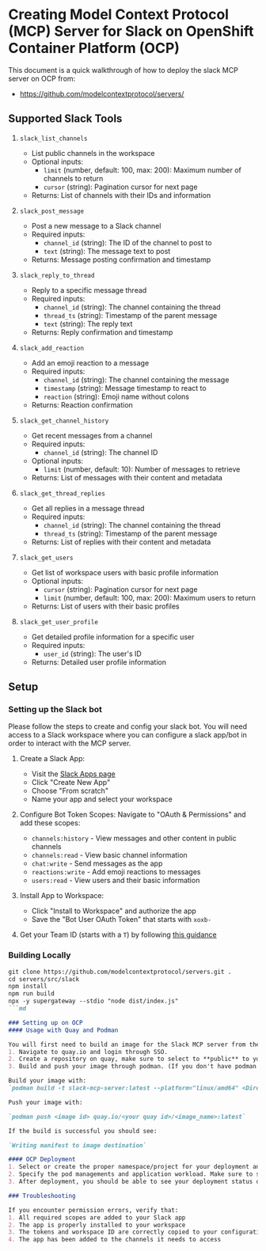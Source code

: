 # Creating Model Context Protocol (MCP) Server for Slack on OpenShift Container Platform (OCP)

This document is a quick walkthrough of how to deploy the slack MCP server on OCP from:

* https://github.com/modelcontextprotocol/servers/

## Supported Slack Tools

1. `slack_list_channels`
   - List public channels in the workspace
   - Optional inputs:
     - `limit` (number, default: 100, max: 200): Maximum number of channels to return
     - `cursor` (string): Pagination cursor for next page
   - Returns: List of channels with their IDs and information

2. `slack_post_message`
   - Post a new message to a Slack channel
   - Required inputs:
     - `channel_id` (string): The ID of the channel to post to
     - `text` (string): The message text to post
   - Returns: Message posting confirmation and timestamp

3. `slack_reply_to_thread`
   - Reply to a specific message thread
   - Required inputs:
     - `channel_id` (string): The channel containing the thread
     - `thread_ts` (string): Timestamp of the parent message
     - `text` (string): The reply text
   - Returns: Reply confirmation and timestamp

4. `slack_add_reaction`
   - Add an emoji reaction to a message
   - Required inputs:
     - `channel_id` (string): The channel containing the message
     - `timestamp` (string): Message timestamp to react to
     - `reaction` (string): Emoji name without colons
   - Returns: Reaction confirmation

5. `slack_get_channel_history`
   - Get recent messages from a channel
   - Required inputs:
     - `channel_id` (string): The channel ID
   - Optional inputs:
     - `limit` (number, default: 10): Number of messages to retrieve
   - Returns: List of messages with their content and metadata

6. `slack_get_thread_replies`
   - Get all replies in a message thread
   - Required inputs:
     - `channel_id` (string): The channel containing the thread
     - `thread_ts` (string): Timestamp of the parent message
   - Returns: List of replies with their content and metadata

7. `slack_get_users`
   - Get list of workspace users with basic profile information
   - Optional inputs:
     - `cursor` (string): Pagination cursor for next page
     - `limit` (number, default: 100, max: 200): Maximum users to return
   - Returns: List of users with their basic profiles

8. `slack_get_user_profile`
   - Get detailed profile information for a specific user
   - Required inputs:
     - `user_id` (string): The user's ID
   - Returns: Detailed user profile information

## Setup

### Setting up the Slack bot

Please follow the steps to create and config your slack bot. You will need access to a Slack workspace where you can configure a slack app/bot in order to interact with the MCP server.
1. Create a Slack App:
   - Visit the [Slack Apps page](https://api.slack.com/apps)
   - Click "Create New App"
   - Choose "From scratch"
   - Name your app and select your workspace

2. Configure Bot Token Scopes:
   Navigate to "OAuth & Permissions" and add these scopes:
   - `channels:history` - View messages and other content in public channels
   - `channels:read` - View basic channel information
   - `chat:write` - Send messages as the app
   - `reactions:write` - Add emoji reactions to messages
   - `users:read` - View users and their basic information

4. Install App to Workspace:
   - Click "Install to Workspace" and authorize the app
   - Save the "Bot User OAuth Token" that starts with `xoxb-`

5. Get your Team ID (starts with a `T`) by following [this guidance](https://slack.com/help/articles/221769328-Locate-your-Slack-URL-or-ID#find-your-workspace-or-org-id)

### Building Locally

```md
git clone https://github.com/modelcontextprotocol/servers.git .
cd servers/src/slack
npm install
npm run build
npx -y supergateway --stdio "node dist/index.js"
```md

### Setting up on OCP
#### Usage with Quay and Podman

You will first need to build an image for the Slack MCP server from the `Containerfile`. Follow the steps below to create and image with Podman and host it on `Quay.io`.
1. Navigate to quay.io and login through SSO.
2. Create a repository on quay, make sure to select to **public** to your images.
3. Build and push your image through podman. (If you don't have podman installed, you can download from here: https://podman-desktop.io/Download).

Build your image with:
`podman build -t slack-mcp-server:latest --platform="linux/amd64" <Directory where your Dockerfile is>`

Push your image with:

`podman push <image id> quay.io/<your quay id>/<image_name>:latest`

If the build is successful you should see:

`Writing manifest to image destination`

#### OCP Deployment
1. Select or create the proper namespace/project for your deployment and proceed with creation.
2. Specify the pod managements and application workload. Make sure to select proper quay.io image.
3. After deployment, you should be able to see your deployment status on OCP.

### Troubleshooting

If you encounter permission errors, verify that:
1. All required scopes are added to your Slack app
2. The app is properly installed to your workspace
3. The tokens and workspace ID are correctly copied to your configuration
4. The app has been added to the channels it needs to access
